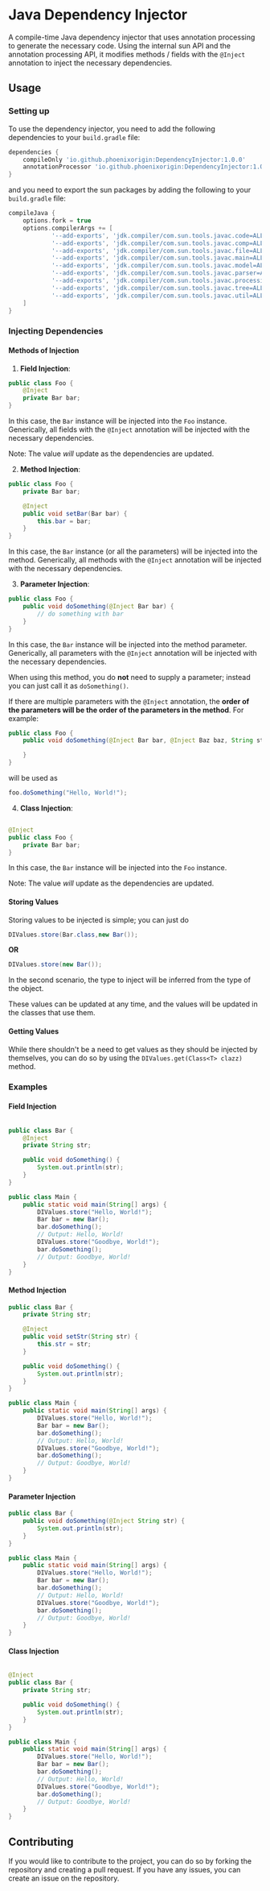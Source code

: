 # Java Dependency Injector

A compile-time Java dependency injector that uses annotation processing to generate the necessary code. Using the
internal sun API and the annotation processing API, it modifies methods / fields with the `@Inject` annotation to inject
the necessary dependencies.

## Usage

### Setting up

To use the dependency injector, you need to add the following dependencies to your `build.gradle` file:

```groovy
dependencies {
    compileOnly 'io.github.phoenixorigin:DependencyInjector:1.0.0'
    annotationProcessor 'io.github.phoenixorigin:DependencyInjector:1.0.0'
}
```

and you need to export the sun packages by adding the following to your `build.gradle` file:

```groovy
compileJava {
    options.fork = true
    options.compilerArgs += [
            '--add-exports', 'jdk.compiler/com.sun.tools.javac.code=ALL-UNNAMED',
            '--add-exports', 'jdk.compiler/com.sun.tools.javac.comp=ALL-UNNAMED',
            '--add-exports', 'jdk.compiler/com.sun.tools.javac.file=ALL-UNNAMED',
            '--add-exports', 'jdk.compiler/com.sun.tools.javac.main=ALL-UNNAMED',
            '--add-exports', 'jdk.compiler/com.sun.tools.javac.model=ALL-UNNAMED',
            '--add-exports', 'jdk.compiler/com.sun.tools.javac.parser=ALL-UNNAMED',
            '--add-exports', 'jdk.compiler/com.sun.tools.javac.processing=ALL-UNNAMED',
            '--add-exports', 'jdk.compiler/com.sun.tools.javac.tree=ALL-UNNAMED',
            '--add-exports', 'jdk.compiler/com.sun.tools.javac.util=ALL-UNNAMED'
    ]
}
```

### Injecting Dependencies

#### Methods of Injection

1. **Field Injection**:

```java
public class Foo {
    @Inject
    private Bar bar;
}
```

In this case, the `Bar` instance will be injected into the `Foo` instance. Generically, all fields with the `@Inject`
annotation will be injected with the necessary dependencies.

Note: The value *will* update as the dependencies are updated.

2. **Method Injection**:

```java
public class Foo {
    private Bar bar;

    @Inject
    public void setBar(Bar bar) {
        this.bar = bar;
    }
}
```

In this case, the `Bar` instance (or all the parameters) will be injected into the method. Generically, all methods with
the `@Inject` annotation will be injected with the necessary dependencies.

3. **Parameter Injection**:

```java
public class Foo {
    public void doSomething(@Inject Bar bar) {
        // do something with bar
    }
}
```

In this case, the `Bar` instance will be injected into the method parameter. Generically, all parameters with
the `@Inject` annotation will be injected with the necessary dependencies.

When using this method, you do **not** need to supply a parameter; instead you can just call it as `doSomething()`.

If there are multiple parameters with the `@Inject` annotation, the **order of the parameters will be the order of the
parameters in the method**. For example:

```java
public class Foo {
    public void doSomething(@Inject Bar bar, @Inject Baz baz, String str) {

    }
}
```

will be used as

```java
foo.doSomething("Hello, World!");
```

4. **Class Injection**:

```java

@Inject
public class Foo {
    private Bar bar;
}
```

In this case, the `Bar` instance will be injected into the `Foo` instance.

Note: The value *will* update as the dependencies are updated.

#### Storing Values

Storing values to be injected is simple; you can just do

```java
DIValues.store(Bar.class,new Bar());
```

**OR**

```java
DIValues.store(new Bar());
```

In the second scenario, the type to inject will be inferred from the type of the object.

These values can be updated at any time, and the values will be updated in the classes that use them.

#### Getting Values

While there shouldn't be a need to get values as they should be injected by themselves, you can do so by using
the `DIValues.get(Class<T> clazz)` method.

### Examples

#### Field Injection

```java

public class Bar {
    @Inject
    private String str;

    public void doSomething() {
        System.out.println(str);
    }
}
```

```java
public class Main {
    public static void main(String[] args) {
        DIValues.store("Hello, World!");
        Bar bar = new Bar();
        bar.doSomething();
        // Output: Hello, World!
        DIValues.store("Goodbye, World!");
        bar.doSomething();
        // Output: Goodbye, World!
    }
}
```

#### Method Injection

```java
public class Bar {
    private String str;

    @Inject
    public void setStr(String str) {
        this.str = str;
    }

    public void doSomething() {
        System.out.println(str);
    }
}
```

```java
public class Main {
    public static void main(String[] args) {
        DIValues.store("Hello, World!");
        Bar bar = new Bar();
        bar.doSomething();
        // Output: Hello, World!
        DIValues.store("Goodbye, World!");
        bar.doSomething();
        // Output: Goodbye, World!
    }
}
```

#### Parameter Injection

```java
public class Bar {
    public void doSomething(@Inject String str) {
        System.out.println(str);
    }
}
```

```java
public class Main {
    public static void main(String[] args) {
        DIValues.store("Hello, World!");
        Bar bar = new Bar();
        bar.doSomething();
        // Output: Hello, World!
        DIValues.store("Goodbye, World!");
        bar.doSomething();
        // Output: Goodbye, World!
    }
}
```

#### Class Injection

```java

@Inject
public class Bar {
    private String str;

    public void doSomething() {
        System.out.println(str);
    }
}
```

```java
public class Main {
    public static void main(String[] args) {
        DIValues.store("Hello, World!");
        Bar bar = new Bar();
        bar.doSomething();
        // Output: Hello, World!
        DIValues.store("Goodbye, World!");
        bar.doSomething();
        // Output: Goodbye, World!
    }
}
```

## Contributing

If you would like to contribute to the project, you can do so by forking the repository and creating a pull request. If
you have any issues, you can create an issue on the repository.